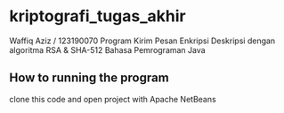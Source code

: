 # kriptografi_tugas_akhir
 
 Waffiq Aziz / 123190070
 Program Kirim Pesan Enkripsi Deskripsi dengan algoritma RSA & SHA-512
 Bahasa Pemrograman Java

## How to running the program
clone this code and open project with Apache NetBeans
